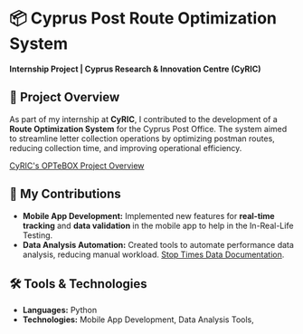 # 📦 Cyprus Post Route Optimization System

**Internship Project | Cyprus Research & Innovation Centre (CyRIC)**

## 📖 Project Overview

As part of my internship at **CyRIC**, I contributed to the development of a **Route Optimization System** for the Cyprus Post Office. The system aimed to streamline letter collection operations by optimizing postman routes, reducing collection time, and improving operational efficiency.

[CyRIC's OPTeBOX Project Overview](https://www.cyric.eu/project/optebox/)


## 🔧 My Contributions
 
- **Mobile App Development:** Implemented new features for **real-time tracking** and **data validation** in the mobile app to help in the In-Real-Life Testing. 
- **Data Analysis Automation:** Created tools to automate performance data analysis, reducing manual workload. [Stop Times Data Documentation](StopTimesData.md).

## 🛠️ Tools & Technologies

- **Languages:** Python  
- **Technologies:** Mobile App Development, Data Analysis Tools,


